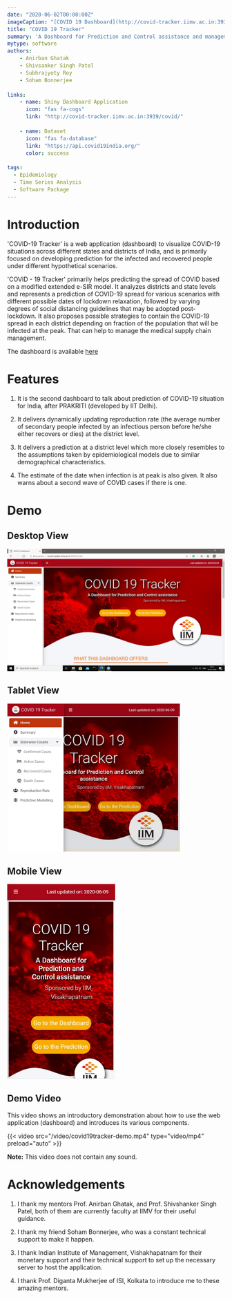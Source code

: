 ```yaml
---
date: "2020-06-02T00:00:00Z"
imageCaption: "[COVID 19 Dashboard](http://covid-tracker.iimv.ac.in:3939/covid/)"    
title: "COVID 19 Tracker"
summary: 'A Dashboard for Prediction and Control assistance and management of resources in view of Covid-19 pandemic, sponsored by IIM, Vishakhapatnam'
mytype: software
authors: 
    - Anirban Ghatak
    - Shivsanker Singh Patel
    - Subhrajyoty Roy
    - Soham Bonnerjee

links:
    - name: Shiny Dashboard Application
      icon: "fas fa-cogs"
      link: "http://covid-tracker.iimv.ac.in:3939/covid/"

    - name: Dataset
      icon: "fas fa-database"
      link: "https://api.covid19india.org/"
      color: success

tags:
  - Epidemiology
  - Time Series Analysis
  - Software Package
---
```


# Introduction

'COVID-19 Tracker' is a web application (dashboard) to visualize COVID-19 situations across different states and districts of India, and is primarily focused on developing prediction for the infected and recovered people under different hypothetical scenarios.

'COVID - 19 Tracker' primarily helps predicting the spread of COVID based on a modified extended e-SIR model. It analyzes districts and state levels and represents a prediction of COVID-19 spread for various scenarios with different possible dates of lockdown relaxation, followed by varying degrees of social distancing guidelines that may be adopted post-lockdown. It also proposes possible strategies to contain the COVID-19 spread in each district depending on fraction of the population that will be infected at the peak. That can help to manage the medical supply chain management.

The dashboard is available [here](http://covid-tracker.iimv.ac.in:3939/covid/)

# Features

1. It is the second dashboard to talk about prediction of COVID-19 situation for India, after PRAKRITI (developed by IIT Delhi).

2. It delivers dynamically updating reproduction rate (the average number of secondary people infected by an infectious person before he/she either recovers or dies) at the district level.

3. It delivers a prediction at a district level which more closely resembles to the assumptions taken by epidemiological models due to similar demographical characteristics.

4. The estimate of the date when infection is at peak is also given. It also warns about a second wave of COVID cases if there is one.

# Demo

## Desktop View

<img src="desktop_view.jpg" width = "600px">

## Tablet View

<img src="tablet_view.jpg" width = "400px">

## Mobile View

<img src="mobile_view.jpg" width = "250px">


## Demo Video

This video shows an introductory demonstration about how to use the web application (dashboard) and introduces its various components.

{{< video src="/video/covid19tracker-demo.mp4" type="video/mp4" preload="auto" >}}


**Note:** This video does not contain any sound.


# Acknowledgements

1. I thank my mentors Prof. Anirban Ghatak, and Prof. Shivshanker Singh Patel, both of them are currently faculty at IIMV for their useful guidance.

2. I thank my friend Soham Bonnerjee, who was a constant technical support to make it happen.

3. I thank Indian Institute of Management, Vishakhapatnam for their monetary support and their technical support to set up the necessary server to host the application.

4. I thank Prof. Diganta Mukherjee of ISI, Kolkata to introduce me to these amazing mentors.






